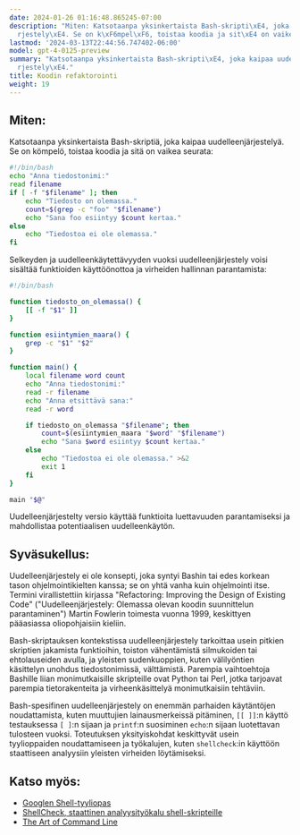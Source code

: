 ```yaml
---
date: 2024-01-26 01:16:48.865245-07:00
description: "Miten: Katsotaanpa yksinkertaista Bash-skripti\xE4, joka kaipaa uudelleenj\xE4\
  rjestely\xE4. Se on k\xF6mpel\xF6, toistaa koodia ja sit\xE4 on vaikea seurata."
lastmod: '2024-03-13T22:44:56.747402-06:00'
model: gpt-4-0125-preview
summary: "Katsotaanpa yksinkertaista Bash-skripti\xE4, joka kaipaa uudelleenj\xE4\
  rjestely\xE4."
title: Koodin refaktorointi
weight: 19
---
```


## Miten:
Katsotaanpa yksinkertaista Bash-skriptiä, joka kaipaa uudelleenjärjestelyä. Se on kömpelö, toistaa koodia ja sitä on vaikea seurata:

```Bash
#!/bin/bash
echo "Anna tiedostonimi:"
read filename
if [ -f "$filename" ]; then
    echo "Tiedosto on olemassa."
    count=$(grep -c "foo" "$filename")
    echo "Sana foo esiintyy $count kertaa."
else
    echo "Tiedostoa ei ole olemassa."
fi
```

Selkeyden ja uudelleenkäytettävyyden vuoksi uudelleenjärjestely voisi sisältää funktioiden käyttöönottoa ja virheiden hallinnan parantamista:

```Bash
#!/bin/bash

function tiedosto_on_olemassa() {
    [[ -f "$1" ]]
}

function esiintymien_maara() {
    grep -c "$1" "$2"
}

function main() {
    local filename word count
    echo "Anna tiedostonimi:"
    read -r filename
    echo "Anna etsittävä sana:"
    read -r word

    if tiedosto_on_olemassa "$filename"; then
        count=$(esiintymien_maara "$word" "$filename")
        echo "Sana $word esiintyy $count kertaa."
    else
        echo "Tiedostoa ei ole olemassa." >&2
        exit 1
    fi
}

main "$@"
```

Uudelleenjärjestelty versio käyttää funktioita luettavuuden parantamiseksi ja mahdollistaa potentiaalisen uudelleenkäytön.

## Syväsukellus:
Uudelleenjärjestely ei ole konsepti, joka syntyi Bashin tai edes korkean tason ohjelmointikielten kanssa; se on yhtä vanha kuin ohjelmointi itse. Termini virallistettiin kirjassa "Refactoring: Improving the Design of Existing Code" ("Uudelleenjärjestely: Olemassa olevan koodin suunnittelun parantaminen") Martin Fowlerin toimesta vuonna 1999, keskittyen pääasiassa oliopohjaisiin kieliin.

Bash-skriptauksen kontekstissa uudelleenjärjestely tarkoittaa usein pitkien skriptien jakamista funktioihin, toiston vähentämistä silmukoiden tai ehtolauseiden avulla, ja yleisten sudenkuoppien, kuten välilyöntien käsittelyn unohdus tiedostonimissä, välttämistä. Parempia vaihtoehtoja Bashille liian monimutkaisille skripteille ovat Python tai Perl, jotka tarjoavat parempia tietorakenteita ja virheenkäsittelyä monimutkaisiin tehtäviin.

Bash-spesifinen uudelleenjärjestely on enemmän parhaiden käytäntöjen noudattamista, kuten muuttujien lainausmerkeissä pitäminen, `[[ ]]`:n käyttö testauksessa `[ ]`:n sijaan ja `printf`:n suosiminen `echo`:n sijaan luotettavan tulosteen vuoksi. Toteutuksen yksityiskohdat keskittyvät usein tyylioppaiden noudattamiseen ja työkalujen, kuten `shellcheck`:in käyttöön staattiseen analyysiin yleisten virheiden löytämiseksi.

## Katso myös:
- [Googlen Shell-tyyliopas](https://google.github.io/styleguide/shellguide.html)
- [ShellCheck, staattinen analyysityökalu shell-skripteille](https://www.shellcheck.net/)
- [The Art of Command Line](https://github.com/jlevy/the-art-of-command-line)
